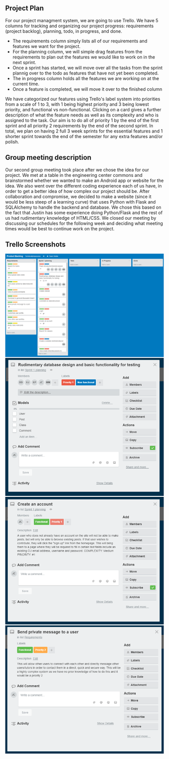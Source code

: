 ## Project Plan

For our project managment system, we are going to use Trello.
We have 5 columns for tracking and organizing our project progress: requirements (project backlog), planning, todo, in progress, and done.

* The requirements column simply lists all of our requirements and features we want for the project.
* For the planning column, we will simple drag features from the requirements to plan out the features we would like to work on in the next sprint.
* Once a sprint has started, we will move over all the tasks from the sprint plannig over to the todo as features that have not yet been completed.
* The in progress column holds all the features we are working on at the current time.
* Once a feature is completed, we will move it over to the finished column

We have categorized our features using Trello's label system into priorities from a scale of 1 to 3, with 1 being highest priority and 3 being lowest priority,
and functional vs non-functional. 
Clicking on a card gives a further description of what the feature needs as well as its complexity and who is assigned to the task.
Our aim is to do all of priority 1 by the end of the first sprint and all priority 2 requirements by the end of the second sprint.
In total, we plan on having 2 full 3 week sprints for the essential features and 1 shorter sprint towards the end of the semester for any extra features and/or polish.

## Group meeting description

Our second group meeting took place after we chose the idea for our project. We met at a table in the engineering center commons and brainstormed whether we wanted to make an Android app or website for the idea. We also went over the different coding experience each of us have, in order to get a better idea of how complex our project should be. After collaboration and compromise, we decided to make a website (since it would be less steep of a learning curve) that uses Python with Flask and SQLAlchemy to handle the backend and database. We chose this based on the fact that Justin has some experience doing Python/Flask and the rest of us had rudimentary knowledge of HTML/CSS. We closed our meeting by discussing our schedules for the following week and deciding what meeting times would be best to continue work on the project.

## Trello Screenshots

![trello](/screenshots/trello.png)
![checklist](/screenshots/checklist.png)
![functional](/screenshots/functional.png)
![priority2](/screenshots/priority2.png)
